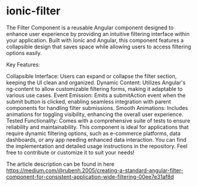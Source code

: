 # ionic-filter
The Filter Component is a reusable Angular component designed to enhance user experience by providing an intuitive filtering interface within your application. Built with Ionic and Angular, this component features a collapsible design that saves space while allowing users to access filtering options easily.

Key Features:

Collapsible Interface: Users can expand or collapse the filter section, keeping the UI clean and organized.
Dynamic Content: Utilizes Angular's ng-content to allow customizable filtering forms, making it adaptable to various use cases.
Event Emission: Emits a submitAction event when the submit button is clicked, enabling seamless integration with parent components for handling filter submissions.
Smooth Animations: Includes animations for toggling visibility, enhancing the overall user experience.
Tested Functionality: Comes with a comprehensive suite of tests to ensure reliability and maintainability.
This component is ideal for applications that require dynamic filtering options, such as e-commerce platforms, data dashboards, or any app needing enhanced data interaction. You can find the implementation and detailed usage instructions in the repository. Feel free to contribute or customize it to suit your needs!

The article description can be found in here https://medium.com/@rubenh.2005/creating-a-standard-angular-filter-component-for-consistent-application-wide-filtering-00ee7e31af8d
